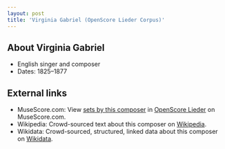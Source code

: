 ```yaml
---
layout: post
title: 'Virginia Gabriel (OpenScore Lieder Corpus)'
---
```


## About Virginia Gabriel

- English singer and composer
- Dates: 1825–1877

## External links

- MuseScore.com: View [sets by this composer] in [OpenScore Lieder] on MuseScore.com.
- Wikipedia: Crowd-sourced text about this composer on [Wikipedia].
- Wikidata: Crowd-sourced, structured, linked data about this composer on [Wikidata].

[Wikipedia]: https://en.wikipedia.org/wiki/Virginia_Gabriel
[Wikidata]: https://www.wikidata.org/wiki/Q7934272
[sets by this composer]: https://musescore.com/openscore-lieder-corpus/sets?order=title&text=Gabriel,+Virginia
[OpenScore Lieder]: https://musescore.com/openscore-lieder-corpus

